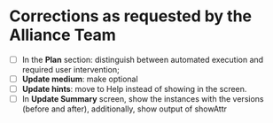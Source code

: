# Corrections as requested by the Alliance Team

- [ ] In the **Plan** section: distinguish between automated execution and required user intervention;
- [ ] **Update medium**: make optional
- [ ] **Update hints**: move to Help instead of showing in the screen.
- [ ] In **Update Summary** screen, show the instances with the versions (before and after), additionally, show output of showAttr